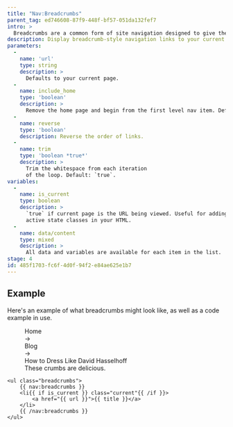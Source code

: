```yaml
---
title: "Nav:Breadcrumbs"
parent_tag: ed746608-87f9-448f-bf57-051da132fef7
intro: >
  Breadcrumbs are a common form of site navigation designed to give the user context with hierarchy in mind. Much like the crumbs left by a certain little German boy — they lead from wherever you are, all the way back home.
description: Display breadcrumb-style navigation links to your current page.
parameters:
  -
    name: 'url'
    type: string
    description: >
      Defaults to your current page.
  -
    name: include_home
    type: 'boolean'
    description: >
      Remove the home page and begin from the first level nav item. Default: `true`.
  -
    name: reverse
    type: 'boolean'
    description: Reverse the order of links.
  -
    name: trim
    type: 'boolean *true*'
    description: >
      Trim the whitespace from each iteration
      of the loop. Default: `true`.
variables:
  -
    name: is_current
    type: boolean
    description: >
      `true` if current page is the URL being viewed. Useful for adding
      active state classes in your HTML.
  -
    name: data/content
    type: mixed
    description: >
      All data and variables are available for each item in the list.
stage: 4
id: 485f1703-fc6f-4d0f-94f2-e84ae625e1b7
---
```

## Example

Here's an example of what breadcrumbs might look like, as well as a code example in use.

<figure>
    <div class="flex font-mono">
      <div class="mr-4">Home</div>
      <div class="mr-4">&rarr;</div>
      <div class="mr-4">Blog</div>
      <div class="mr-4">&rarr;</div>
      <div class="mr-4 text-pink-hot font-bold">How to Dress Like David Hasselhoff</div>
    </div>
    <figcaption>These crumbs are delicious.</figcaption>
</figure>

```
<ul class="breadcrumbs">
    {{ nav:breadcrumbs }}
    <li{{ if is_current }} class="current"{{ /if }}>
        <a href="{{ url }}">{{ title }}</a>
    </li>
    {{ /nav:breadcrumbs }}
</ul>
```
